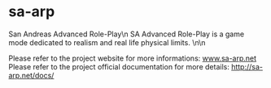 # sa-arp
San Andreas Advanced Role-Play\n
SA Advanced Role-Play is a game mode dedicated to realism and real life physical limits. \n\n

Please refer to the project website for more informations: www.sa-arp.net
Please refer to the project official documentation for more details: http://sa-arp.net/docs/

